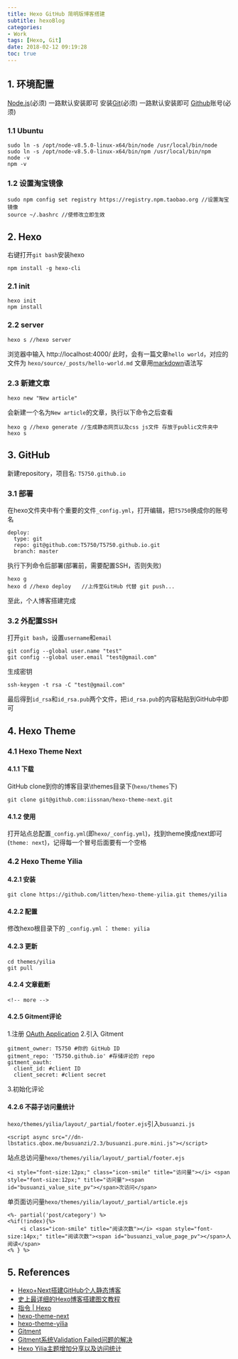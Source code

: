 ```yaml
---
title: Hexo GitHub 简明版博客搭建
subtitle: hexoBlog
categories:
- Work
tags: [Hexo, Git]
date: 2018-02-12 09:19:28
toc: true
---
```

## 1. 环境配置
[Node.js](https://nodejs.org/en/)(必须) 一路默认安装即可
安装[Git](http://git-scm.com/download/)(必须) 一路默认安装即可
[Github](http://github.com/)账号(必须)

### 1.1 Ubuntu
```
sudo ln -s /opt/node-v8.5.0-linux-x64/bin/node /usr/local/bin/node
sudo ln -s /opt/node-v8.5.0-linux-x64/bin/npm /usr/local/bin/npm
node -v
npm -v
```

### 1.2 设置淘宝镜像
```
sudo npm config set registry https://registry.npm.taobao.org //设置淘宝镜像
source ~/.bashrc //使修改立即生效
```

<!-- more -->

## 2. Hexo
右键打开`git bash`安装hexo
```
npm install -g hexo-cli
```
### 2.1 init
```
hexo init
npm install
```
### 2.2 server
```
hexo s //hexo server
```
浏览器中输入 http://localhost:4000/
此时，会有一篇文章`hello world`，对应的文件为 `hexo/source/_posts/hello-world.md`
文章用[markdown](https://www.zybuluo.com/mdeditor)语法写

### 2.3 新建文章
```
hexo new "New article"
```
会新建一个名为`New article`的文章，执行以下命令之后查看
```
hexo g //hexo generate //生成静态网页以及css js文件 存放于public文件夹中
hexo s
```

## 3. GitHub
新建repository，项目名: `T5750.github.io`

### 3.1 部署
在hexo文件夹中有个重要的文件`_config.yml`，打开编辑，把`T5750`换成你的账号名
```
deploy:
  type: git
  repo: git@github.com:T5750/T5750.github.io.git
  branch: master
```
执行下列命令后部署(部署前，需要配置SSH，否则失败)
```
hexo g
hexo d //hexo deploy　　//上传至GitHub 代替 git push...
```
至此，个人博客搭建完成

### 3.2 外配置SSH
打开`git bash`，设置`username`和`email`
```
git config --global user.name "test"
git config --global user.email "test@gmail.com"
```
生成密钥
```
ssh-keygen -t rsa -C "test@gmail.com"
```
最后得到`id_rsa`和`id_rsa.pub`两个文件，把`id_rsa.pub`的内容粘贴到GitHub中即可

## 4. Hexo Theme
### 4.1 Hexo Theme Next
#### 4.1.1 下载
GitHub clone到你的博客目录\themes目录下(`hexo/themes`下)
```
git clone git@github.com:iissnan/hexo-theme-next.git
```

#### 4.1.2 使用
打开站点总配置`_config.yml`(即`hexo/_config.yml`)，找到theme换成next即可(`theme: next`)，记得每一个冒号后面要有一个空格

### 4.2 Hexo Theme Yilia

#### 4.2.1 安装
```
git clone https://github.com/litten/hexo-theme-yilia.git themes/yilia
```

#### 4.2.2 配置
修改hexo根目录下的 `_config.yml` ： `theme: yilia`

#### 4.2.3 更新
```
cd themes/yilia
git pull
```

#### 4.2.4 文章截断
```
<!-- more -->
```

#### 4.2.5 Gitment评论
1.注册 [OAuth Application](https://github.com/settings/applications/new)
2.引入 Gitment
```
gitment_owner: T5750 #你的 GitHub ID
gitment_repo: 'T5750.github.io' #存储评论的 repo
gitment_oauth:
  client_id: #client ID
  client_secret: #client secret
```
3.初始化评论

#### 4.2.6 不蒜子访问量统计
`hexo/themes/yilia/layout/_partial/footer.ejs`引入`busuanzi.js`
```
<script async src="//dn-lbstatics.qbox.me/busuanzi/2.3/busuanzi.pure.mini.js"></script>
```
站点总访问量`hexo/themes/yilia/layout/_partial/footer.ejs`
```
<i style="font-size:12px;" class="icon-smile" title="访问量"></i> <span style="font-size:12px;" title="访问量"><span id="busuanzi_value_site_pv"></span>次访问</span>
```
单页面访问量`hexo/themes/yilia/layout/_partial/article.ejs`
```
<%- partial('post/category') %>
<%if(!index){%>
	<i class="icon-smile" title="阅读次数"></i> <span style="font-size:14px;" title="阅读次数"><span id="busuanzi_value_page_pv"></span>人阅读</span>
<% } %>
```

## 5. References
- [Hexo+Next搭建GitHub个人静态博客](http://www.cnblogs.com/cnfanhua/p/5167191.html)
- [史上最详细的Hexo博客搭建图文教程](https://xuanwo.org/2015/03/26/hexo-intor/#%E4%BD%BF%E7%94%A8hexo)
- [指令 | Hexo](https://hexo.io/zh-cn/docs/commands.html)
- [hexo-theme-next](https://github.com/iissnan/hexo-theme-next)
- [hexo-theme-yilia](https://github.com/litten/hexo-theme-yilia)
- [Gitment](https://github.com/imsun/gitment)
- [Gitment系统Validation Failed问题的解决](http://www.xjdesyxx.top/2018/02/07/errsln/)
- [Hexo Yilia主题增加分享以及访问统计](https://www.jianshu.com/p/cb0a105d7a81)
